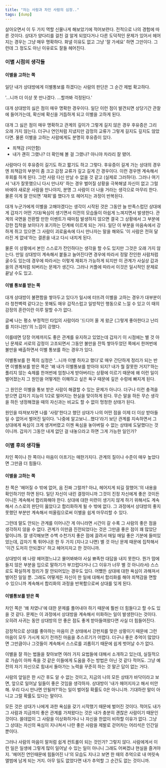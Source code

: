 ```yaml
---
title: "차는 사람과 차인 사람의 심정.."
tags: [dump]
---
```


살아오면서 이 두 가지 역할 신물나게 해보았기에 적어보련다. 전적으로 나의 경험에 따른 것이다. 상대가 양다리를 걸친 걸 알게 되었다거나 다른 도덕적인 문제가 있어서 헤어지는 경우는 그냥 매우 명확하다. 화낼 이유도 없고 그냥 '잘 가세요' 하면 그만이다. 그런데 그 정도도 아닌 이유로도 잘들 헤어진다.

### 이별 시점의 생각들

#### 이별을 고하는 쪽

일단 내가 상대방에게 이별통보를 하겠다는 사람의 판단은 그 순간 제법 확고하다. 

'...니까 더 이상 못 만나겠다. ...할까봐 걱정된다.'

대개 상대방의 싫은 점이 매우 명확한 경우이다. 일단 이런 점이 발견되면 상당기간 관찰에 들어가는데, 확신에 확신을 거듭하게 되고 이별을 고하게 된다. 

대개 그 싫은 점이 매우 명확하고 관계의 깊이가 그렇게 길지 않은 경우 후유증은 그리 오래 가지 않는다. 더구나 연인처럼 지냈지만 감정의 교류가 그렇게 길지도 깊지도 않았다면. 물론 이별을 고하는 사람에게도 분명히 후유증이 있다. 

- 죄책감 (미안함)
- 내가 괜히 그랬나? 더 확인해 볼 걸 그랬나? 아니야 차라리 잘 됐어.

사람마다 이 후유증이 길기도 하고 짧기도 하고 그렇다. 후유증이 길게 가는 상대의 경우엔 죄책감의 부분이 좀 크고 감정 교류가 깊고 길게 간 경우이다. 이런 경우엔 계속해서 후회를 하게 된다. 그런 사람 다신 만날 수 없을 것 같고 (실제로 그러하다). 그러나 여기서 '내가 잘못했으니 다시 만나자' 하는 경우 벌어질 상황을 극복해낼 자신이 없고 그럴 바에야 새로운 사람을 만나야지, 분명 그 사람이 더 나을 거라는 생각으로 마무리 한다. 물론 이게 잘 안되면 '재회'를 했다가 또 헤어지는 과정이 반복된다.

대개 누군가에게 이별을 고해야겠다는 생각이 시작된 것은 그동안 늘 만족스럽던 상대에게 갑자기 어떤 기대/욕심이 생기면서 이전의 모습들이 아쉽게 느껴지면서 발생한다. 관계의 국면을 전환할 만한 이벤트가 때마침 발생하지 않으면 결국 그 상황에서 그 부분에 강한 집착을 보이다가 포기하는 단계에 이르게 되는 거다. 일단 이 부분을 마음속에서 강하게 쥐고 있으면 그 사람이 괴로움속에 다시 만나자는 말을 해와도 '이 사람은 전혀 달라진 게 없네'하는 결론을 내고 다시 내치게 된다. 

물론 이 상황에서 본인 스스로가 잔인하다는 생각을 할 수도 있지만 그것은 오래 가지 않는다. 만일 상대방이 계속해서 붙들고 늘어진다면 경우에 따라서 정말 잔인한 사람처럼 굴수도 있는데 경우에 따라서는 이렇게 재회가 가능하게 되지만 이 관계가 사실상 갑과 을의 관계처럼 되버리는 문제가 생긴다. 그러나 커플에 따라서 이것은 일시적인 문제로 끝날 수도 있고.

#### 이별 통보를 받는 쪽

대개 상대방이 불편함을 쌓아두고 있다가 일시에 터뜨려 이별을 고하는 경우가 대부분이라 청천벽력 같다고는 못해도 매우 갑작스럽고 일방적인 행동으로 느낄 수 있고 이 때의 감정의 혼란이란 이루 말할 수가 없다.

글쎄 나는 평소 부정적인 타입의 사람이라 '드디어 올 게 왔군 (그렇게 좋아한다고 난리를 치더니만)'의 느낌이 강했다.

이를테면 당장 어제까지도 좋은 관계를 유지하고 있었는데 갑자기 이 시점에는 별 것 아닌 문제로 서로의 감정이 고조되면서 그동안 불만을 잔뜩 쌓아두었던 쪽에서 한꺼번에 불만을 배출하면서 이별 통보를 하는 경우가 있다.

이별통보를 한 쪽의 심정은 '...니까 이별 하자고 했다'로 매우 간단하게 정리가 되는 반면 이별통보를 받은 쪽은 '왜 내가 이별통보를 받아야 되지? 내가 뭘 잘못한 거지?'하는 풀리지 않는 숙제를 한꺼번에 엄청나게 받아버리는 상황에 이르기 때문에 왜 이런 일이 벌어졌는지 그 원인을 어떻게든 이해하고 싶은 욕구 때문에 깊은 수렁에 빠지게 된다.

그 원인은 이별을 통보 받은 사람이 해결할 수 있는 문제가 아니다. 더구나 이런 충격을 받으면 갑자기 지능이 1/2로 떨어지는 현실을 맞이하게 된다. 무슨 말을 하든 무슨 생각을 하든 냉정해졌을 때의 자신과는 비교도 할 수 없이 멍청한 상태가 된다.

원인을 따져보자면 나를 '사랑'한다고 했던 상대가 나의 어떤 점을 이제 더 이상 받아들 일 수 없어서 벌어진 일이다. '나중에 알고보니...했다'라기 보단 관계를 지속하면서 그 상대에게 욕심이 크게 생겨버렸고 이젠 욕심을 놓아버릴 수 없는 상태에 도달했다는 것이니까. 갑자기 그동안 내게 없던 걸 내놓으라고 하면 그게 가능한 일인가?

### 이별 후의 생각들

차인 쪽이나 찬 쪽이나 마음이 아프기는 매한가지다. 관계의 질이나 수준이 매우 높았다면 그만큼 더 힘들다.

#### 이별을 고하는 쪽 

찬 쪽은 '헤어질 수 밖에 없어, 음 진짜 그럴까? 아냐, 헤어지게 되길 잘했어.'의 내용을 확인하기만 하면 된다. 일단 자신이 내린 결정이니까 그것이 진정 자신에게 좋은 것이든 아니든 계속해서 합리화해야 한다. 상대에 대한 미련이 생기지 않게 하기 위해서도 계속해서 스스로의 판단이 옳았다고 합리화하게 될 수 밖에 없다. 그 과정에서 상대방의 좋지 못했던 부분만 계속해서 떠올림으로써 이별을 쉽게 마무리할 수 있다. 

그런데 말도 안되는 관계를 이어나간 게 아니라면 시간이 갈 수록 그 사람의 좋은 점을 생각하지 않을 수 없다. 관계가 이만큼 진전되었다는 것은 그만큼 좋은 점이 꽤 많았단 말이니까. 잘 생각해보면 수백 수천가지 좋은 점에 끌려서 매일 매일 좋은 기분에 들떠있었는데, 갑자기 툭 튀어나온 한 두 가지 (지나고 나면) 별 것 아닌 문제 때문에 집착해서 '이건 도저히 안되겠다' 하고 헤어지자고 한 것이니까. 

상대방이 왜 나랑 헤어졌느냐고 물어봐봐야 사실 뾰족한 대답을 내지 못한다. 뭔가 맘에 들지 않은 부분을 입으로 말하기가 부끄럽다거나 (그 이유가 너무 별 것 아니라서) 스스로도 확실하게 정리가 잘 안되어있는 경우도 있다. 어쨌든 상대에 대한 욕심이 과해져서 벌어진 일일 뿐. 그래도 어떻게든 자신이 한 일에 대해서 합리화를 해야 죄책감을 면할 수 있으니까 계속해서 합리화의 과정을 반복함으로써 상대를 잊게 된다.

#### 이별통보를 받은 쪽

차인 쪽은 '왜 차였나'에 대한 문제를 풀어내야 하기 때문에 훨씬 더 힘들다고 할 수도 있을 것 같다. 문제는 이 과정에서 상대방을 계속해서 미화하는 일이 발생한다는 것이다. 오히려 사귀는 동안 상대방의 안 좋은 점도 좋게 받아들여왔다면 사실 더 힘들어진다. 

감정적으로 상대를 좋아하는 마음이 큰 상태에서 강펀치를 맞은 상황이기 때문에 그런 마음이 모두 가시게 되기 전까진 마음을 추스르기가 어렵다. 더구나 좋은 추억이 많았다면 그만큼이나 그것들이 계속해서 스스로를 괴롭히기 때문에 쉽게 벗어날 수가 없다.

이별을 잘 하는 법들을 찾아보면 여러 가지 요법들에 대해서 소개하고 있는데, 실질적으로 가슴이 아파 죽을 것 같은 이들에게 도움을 주는 방법은 아닌 것 같다 적어도. 그냥 예전의 자기 자신으로 힘내서 돌아가는 노력을 꾸준히 하는 것 말곤 답이 없는 거다. 

사람의 앞일은 한 시간 후도 알 수 없는 것이고, 지금의 나의 모든 상태가 바닥이라고 보면, 앞으로 일어날 일들이 좋은 것임을 생각하자. 상대방이 '내가 헤어지자고 해서 미안해. 우리 다시 만나면 안될까?'하는 일이 벌어질 확률도 0은 아니니까. 기대하란 말이 아니고 그럴 확률도 있다는 말이다. 

모든 것은 상대가 나에게 과한 욕심을 갖기 시작했기 때문에 벌어진 것이다. 적어도 내가 그 사람과 지금까지 좋은 관계를 가져왔다는 것은 내가 충분히 괜찮은 사람이기 때문인 것이다. 쓸데없이 그 사람을 이상화하거나 나 자신을 한없이 비하할 이유가 없다. 그냥 그 상대는 자신의 욕심이 지나쳐서 나란 좋은 사람을 제발로 걷어차는 어리석은 인간일 뿐이다. 

그러나 사람의 마음이 말처럼 쉽게 컨트롤이 되는 것인가? 그렇지 않다. 사람에게서 이런 일은 일생에 그렇게 많이 일어날 수 있는 일이 아니니 그래도 어쩌겠냐 현실을 즐겨야지. '헤어진 연인때문에 힘들어진 나'의 모습도 지나고 보면 한 때의 추억으로 내 머릿속 앨범에 남게 되는 거지. 아무 일도 없었다면 내가 추억할 그 순간도 없는 것이니까.
